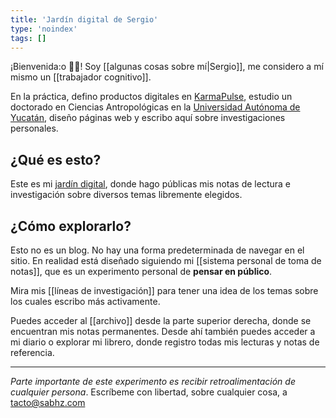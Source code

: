 ```yaml
---
title: 'Jardín digital de Sergio'
type: 'noindex'
tags: []
---
```


¡Bienvenida:o 👋🏽! Soy [[algunas cosas sobre mí|Sergio]], me considero a mí mismo un [[trabajador cognitivo]].

En la práctica, defino productos digitales en [KarmaPulse](https://karmapulse.com), estudio un doctorado en Ciencias Antropológicas en la [Universidad Autónoma de Yucatán](https://www.uady.mx/), diseño páginas web y escribo aquí sobre investigaciones personales.

## ¿Qué es esto?

Este es mi [jardín digital](https://www.technologyreview.es/s/12606/jardines-digitales-la-respuesta-espiritual-la-futilidad-de-las-redes-sociales), donde hago públicas mis notas de lectura e investigación sobre diversos temas libremente elegidos. 

## ¿Cómo explorarlo?

Esto no es un blog. No hay una forma predeterminada de navegar en el sitio. En realidad está diseñado siguiendo mi [[sistema personal de toma de notas]], que es un experimento personal de **pensar en público**.

Mira mis [[líneas de investigación]] para tener una idea de los temas sobre los cuales escribo más activamente.

Puedes acceder al [[archivo]] desde la parte superior derecha, donde se encuentran mis notas permanentes. Desde ahí también puedes acceder a mi <nuxt-link to="/diario">diario</nuxt-link> o explorar mi <nuxt-link to="/librero">librero</nuxt-link>, donde registro todas mis lecturas y notas de referencia.

---
*Parte importante de este experimento es recibir retroalimentación de cualquier persona*. Escríbeme con libertad, sobre cualquier cosa, a [tacto@sabhz.com](mailto:tacto@sabhz.com)